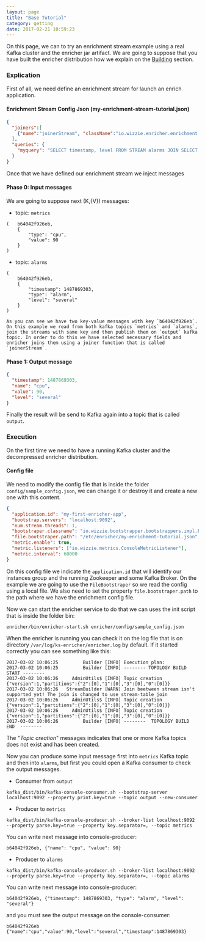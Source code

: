 ```yaml
---
layout: page
title: "Base Tutorial"
category: getting
date: 2017-02-21 10:59:23
---
```


On this page, we can to try an enrichment stream example using a real Kafka cluster and the enricher jar artifact. We are going to suppose that you have built the enricher distribution how we explain on the [Building](https://github.com/wizzie-io/enricher#compiling-sources) section.

### Explication
First of all, we need define an enrichment stream for launch an enrich application.

#### Enrichment Stream Config Json (my-enrichment-stream-tutorial.json)

```json
{
  "joiners":[
    {"name":"joinerStream", "className":"io.wizzie.enricher.enrichment.join.impl.StreamPreferredJoiner"}
  ],
  "queries": {
    "myquery": "SELECT timestamp, level FROM STREAM alarms JOIN SELECT * FROM STREAM metrics USING joinerStream INSERT INTO STREAM output"
  }
}
```

Once that we have defined our enrichment stream we inject messages

#### Phase 0: Input messages

We are going to suppose next (K,{V}) messages:

* topic: `metrics`
```
(   b64042f926eb,
    {
        "type": "cpu",
        "value": 90
    }
)
```

* topic: `alarms`
```
(
    b64042f926eb,
    {
        "timestamp": 1487869303,
        "type": "alarm",
        "level": "several"    
    }
)  
```

    As you can see we have two key-value messages with key `b64042f926eb`. On this example we read from both kafka topics `metrics` and `alarms`, join the streams with same key and then publish them on `output` kafka topic. In order to do this we have selected necessary fields and enricher joins them using a joiner function that is called `joinerStream`.
 
#### Phase 1: Output message
```json
{
  "timestamp": 1487869303,
  "name": "cpu",
  "value": 90,
  "level": "several"
}
```

Finally the result will be send to Kafka again into a topic that is called `output`.

### Execution
On the first time we need to have a running Kafka cluster and the decompressed enricher distribution.

#### Config file
We need to modify the config file that is inside the folder `config/sample_config.json`, we can change it or destroy it and create a new one with this content.

```json
{
  "application.id": "my-first-enricher-app",
  "bootstrap.servers": "localhost:9092",
  "num.stream.threads": 1,
  "bootstraper.classname": "io.wizzie.bootstrapper.bootstrappers.impl.FileBootstrapper",
  "file.bootstraper.path": "/etc/enricher/my-enrichment-tutorial.json",
  "metric.enable": true,
  "metric.listeners": ["io.wizzie.metrics.ConsoleMetricListener"],
  "metric.interval": 60000
}
```
On this config file we indicate the `application.id` that will identify our instances group and the running Zookeeper and some Kafka Broker. On the example we are going to use the `FileBootstraper` so we read the config using a local file. We also need to set the property `file.bootstraper.path` to the path where we have the enrichment config file.

Now we can start the enricher service to do that we can uses the init script that is inside the folder bin:

```
enricher/bin/enricher-start.sh enricher/config/sample_config.json
```

When the enricher is running you can check it on the log file that is on directory `/var/log/ks-enricher/enricher.log` by default. If it started correctly you can see something like this:

```
2017-03-02 10:06:25         Builder [INFO] Execution plan: 
2017-03-02 10:06:25         Builder [INFO] -------- TOPOLOGY BUILD START --------
2017-03-02 10:06:26     AdminUtils$ [INFO] Topic creation {"version":1,"partitions":{"2":[0],"1":[0],"3":[0],"0":[0]}}
2017-03-02 10:06:26   StreamBuilder [WARN] Join beetween stream isn't supported yet! The join is changed to use stream-table join
2017-03-02 10:06:26     AdminUtils$ [INFO] Topic creation {"version":1,"partitions":{"2":[0],"1":[0],"3":[0],"0":[0]}}
2017-03-02 10:06:26     AdminUtils$ [INFO] Topic creation {"version":1,"partitions":{"2":[0],"1":[0],"3":[0],"0":[0]}}
2017-03-02 10:06:26         Builder [INFO] --------  TOPOLOGY BUILD END  --------
```
The "*Topic creation*" messages indicates that one or more Kafka topics does not exist and has been created. 

Now you can produce some input message first into `metrics` Kafka topic and then into `alarms`, but first you could open a Kafka consumer to check the output messages.

* Consumer from `output`
```
kafka_dist/bin/kafka-console-consumer.sh --bootstrap-server localhost:9092 --property print.key=true --topic output --new-consumer
```

* Producer to `metrics`
```
kafka_dist/bin/kafka-console-producer.sh --broker-list localhost:9092 --property parse.key=true --property key.separator=, --topic metrics
```

You can write next message into console-producer:

```
b64042f926eb, {"name": "cpu", "value": 90}
```

* Producer to `alarms`
```
kafka_dist/bin/kafka-console-producer.sh --broker-list localhost:9092 --property parse.key=true --property key.separator=, --topic alarms
```

You can write next message into console-producer:

```
b64042f926eb, {"timestamp": 1487869303, "type": "alarm", "level": "several"}
```


and you must see the output message on the console-consumer:

```
b64042f926eb	{"name":"cpu","value":90,"level":"several","timestamp":1487869303}
```